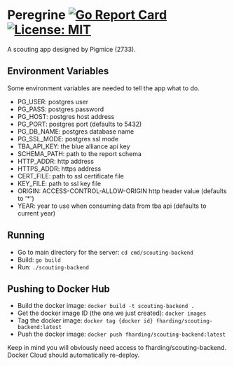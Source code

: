 # Peregrine [![Go Report Card](https://goreportcard.com/badge/github.com/pigmice2733/scouting-backend)](https://goreportcard.com/report/github.com/pigmice2733/scouting-backend) [![License: MIT](https://img.shields.io/badge/License-MIT-yellow.svg)](https://opensource.org/licenses/MIT)

A scouting app designed by Pigmice (2733).

## Environment Variables

Some environment variables are needed to tell the app what to do.

* PG_USER: postgres user
* PG_PASS: postgres password
* PG_HOST: postgres host address
* PG_PORT: postgres port (defaults to 5432)
* PG_DB_NAME: postgres database name
* PG_SSL_MODE: postgres ssl mode
* TBA_API_KEY: the blue alliance api key
* SCHEMA_PATH: path to the report schema
* HTTP_ADDR: http address
* HTTPS_ADDR: https address
* CERT_FILE: path to ssl certificate file
* KEY_FILE: path to ssl key file
* ORIGIN: ACCESS-CONTROL-ALLOW-ORIGIN http header value (defaults to '\*')
* YEAR: year to use when consuming data from tba api (defaults to current year)

## Running

* Go to main directory for the server: `cd cmd/scouting-backend`
* Build: `go build`
* Run: `./scouting-backend`

## Pushing to Docker Hub

* Build the docker image: `docker build -t scouting-backend .`
* Get the docker image ID (the one we just created): `docker images`
* Tag the docker image: `docker tag {docker id} fharding/scouting-backend:latest`
* Push the docker image: `docker push fharding/scouting-backend:latest`

Keep in mind you will obviously need access to fharding/scouting-backend.
Docker Cloud should automatically re-deploy.
